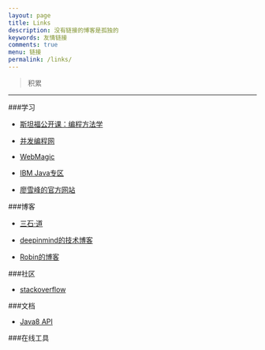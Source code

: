 ```yaml
---
layout: page
title: Links
description: 没有链接的博客是孤独的
keywords: 友情链接
comments: true
menu: 链接
permalink: /links/
---
```



> 积累


---


###学习

* [斯坦福公开课：编程方法学](http://open.163.com/special/sp/programming.html)

* [并发编程网](http://ifeve.com/)

* [WebMagic](http://webmagic.io/)

* [IBM Java专区](http://www.ibm.com/developerworks/cn/java/)

* [廖雪峰的官方网站](http://www.liaoxuefeng.com/)


###博客

* [三石·道](http://www.molotang.com/)

* [deepinmind的技术博客](http://it.deepinmind.com/index.html)

* [Robin的博客](http://www.cnblogs.com/robin3715/)

###社区

* [stackoverflow](http://stackoverflow.com/)

###文档

* [Java8 API](https://docs.oracle.com/javase/8/docs/api/)

###在线工具


